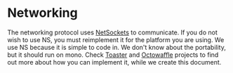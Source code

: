 Networking
==========

The networking protocol uses [NetSockets](https://netsockets.codeplex.com/) to communicate.
If you do not wish to use NS, you must reimplement it for the platform you are using.
We use NS because it is simple to code in. We don't know about the portability, but it should run on mono.
Check [Toaster](https://github.com/leetnet/Toaster) and [Octowaffle](https://github.com/leetnet/Octowaffle) projects to find out more about how you can implement it, while we create this document.
